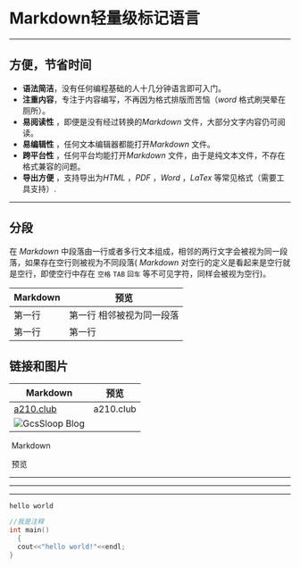 # Markdown轻量级标记语言 

-----------------------------------------------------------------------------------------------------------------------------------------------

## 方便，节省时间 

- **语法简洁**，没有任何编程基础的人十几分钟语言即可入门。
- **注重内容**，专注于内容编写，不再因为格式排版而苦恼（*word* 格式刷哭晕在厕所）。
- **易阅读性** ，即便是没有经过转换的*Markdown* 文件，大部分文字内容仍可阅读。
- **易编辑性** ，任何文本编辑器都能打开*Markdown* 文件。
- **跨平台性** ，任何平台均能打开*Markdown* 文件，由于是纯文本文件，不存在格式兼容的问题。
- **导出方便** ，支持导出为*HTML* ，*PDF* ，*Word* ，*LaTex* 等常见格式（需要工具支持）.

-----------------------------------------------------------------------------------------------------------------------------------------------

## 分段

 在 *Markdown*  中段落由一行或者多行文本组成，相邻的两行文字会被视为同一段落，如果存在空行则被视为不同段落( *Markdown*  对空行的定义是看起来是空行就是空行，即使空行中存在 `空格` `TAB` `回车` 等不可见字符，同样会被视为空行)。

| **Markdown** | **预览**        |
| ------------ | ------------- |
| 第一行          | 第一行 相邻被视为同一段落 |
| 第一行          | 第一行           |



## 链接和图片

| **Markdown**                             | **预览**    |
| ---------------------------------------- | --------- |
| [a210.club](http://a210.club)            | a210.club |
| ![GcsSloop Blog](http://www.gcssloop.com/assets/siteinfo/friends/gcssloop.jpg) |           |



<tr>

​	<th>Markdown</th>

​	<th>预览</th>

</tr>

---

___

***

`hello world`

```c++
//我是注释
int main()
  {
  cout<<"hello world!"<<endl;
}
```

